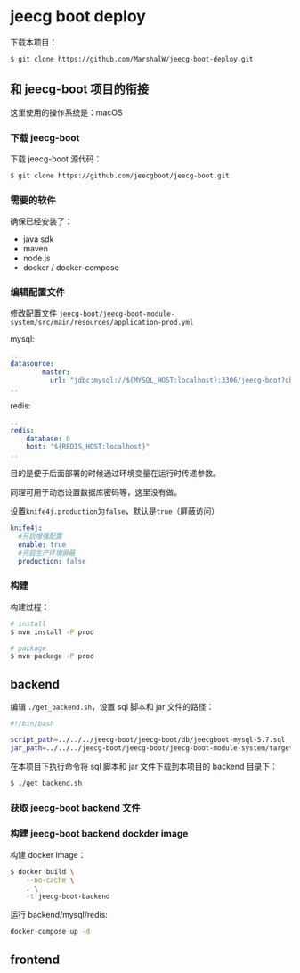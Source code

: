 # jeecg boot deploy

下载本项目：

```sh
$ git clone https://github.com/MarshalW/jeecg-boot-deploy.git
```

## 和 jeecg-boot 项目的衔接

这里使用的操作系统是：macOS

### 下载 jeecg-boot

下载 jeecg-boot 源代码：

```sh
$ git clone https://github.com/jeecgboot/jeecg-boot.git
```

### 需要的软件

确保已经安装了：

- java sdk
- maven
- node.js
- docker / docker-compose

### 编辑配置文件

修改配置文件 `jeecg-boot/jeecg-boot-module-system/src/main/resources/application-prod.yml `

mysql:

```yml
..
datasource:
        master:
          url: "jdbc:mysql://${MYSQL_HOST:localhost}:3306/jeecg-boot?characterEncoding=UTF-8&useUnicode=true&useSSL=false&tinyInt1isBit=false&allowPublicKeyRetrieval=true&serverTimezone=Asia/Shanghai"
..
```

redis:

```yml
..
redis:
    database: 0
    host: "${REDIS_HOST:localhost}"
..
```

目的是便于后面部署的时候通过环境变量在运行时传递参数。

同理可用于动态设置数据库密码等，这里没有做。

设置`knife4j.production`为`false`，默认是`true`（屏蔽访问）

```yml
knife4j:
  #开启增强配置
  enable: true
  #开启生产环境屏蔽
  production: false
```

### 构建

构建过程：

```sh
# install
$ mvn install -P prod

# package
$ mvn package -P prod
```

## backend

编辑 `./get_backend.sh`，设置 sql 脚本和 jar 文件的路径：

```sh
#!/bin/bash

script_path=../../../jeecg-boot/jeecg-boot/db/jeecgboot-mysql-5.7.sql
jar_path=../../../jeecg-boot/jeecg-boot/jeecg-boot-module-system/target/jeecg-boot-module-system-2.4.6.jar
```

在本项目下执行命令将 sql 脚本和 jar 文件下载到本项目的 backend 目录下：

```sh
$ ./get_backend.sh
```

### 获取 jeecg-boot backend 文件

### 构建 jeecg-boot backend dockder image

构建 docker image：

```sh
$ docker build \
    --no-cache \
    . \
    -t jeecg-boot-backend
```

运行 backend/mysql/redis:

```sh
docker-compose up -d
```

## frontend
